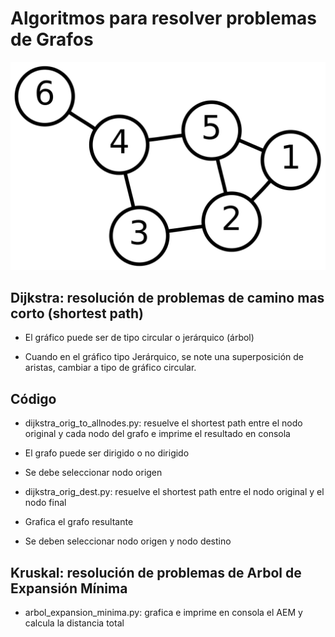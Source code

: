 # Algoritmos para resolver problemas de Grafos

![plot](./Figura/Grafo.png)

## Dijkstra: resolución de problemas de camino mas corto (shortest path)

- El gráfico puede ser de tipo circular o jerárquico (árbol)

- Cuando en el gráfico tipo Jerárquico, se note una superposición de aristas, cambiar a tipo de gráfico circular.

## Código

- dijkstra_orig_to_allnodes.py: resuelve el shortest path entre el nodo original y cada nodo del grafo e imprime el resultado en consola

- El grafo puede ser dirigido o no dirigido

- Se debe seleccionar nodo origen

- dijkstra_orig_dest.py: resuelve el shortest path entre el nodo original y el nodo final

- Grafica el grafo resultante

- Se deben seleccionar nodo origen y nodo destino

##

## Kruskal: resolución de problemas de Arbol de Expansión Mínima

- arbol_expansion_minima.py: grafica e imprime en consola el AEM y calcula la distancia total
